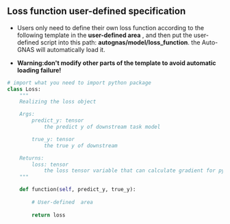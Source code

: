 ## Loss function user-defined specification

- Users only need to define their own loss function according to the following template in the **user-defined area** , and then put the user-defined script into this path: **autognas/model/loss_function**. the Auto-GNAS will automatically load it. 

- **Warning:don't modify other parts of the template to avoid automatic loading failure!**

```python
# import what you need to import python package
class Loss:
    """
    Realizing the loss object

    Args:
        predict_y: tensor
            the predict y of downstream task model

        true_y: tensor
            the true y of downstream

    Returns:
        loss: tensor
            the loss tensor variable that can calculate gradient for pytorch
    """

    def function(self, predict_y, true_y):
        
        # User-defined  area
        
        return loss
```

